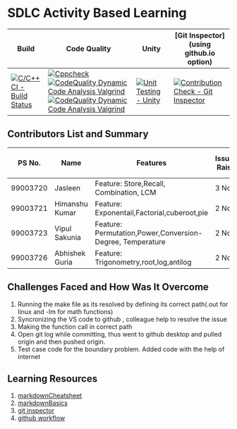 # SDLC Activity Based Learning

Build | Code Quality | Unity | [Git Inspector](using github.io option)
------|----------|-------|--------------
[![C/C++ CI - Build Status](https://github.com/99003721/AppliedSDLC_Calculator_N1/actions/workflows/c-cpp.yml/badge.svg)](https://github.com/99003721/AppliedSDLC_Calculator_N1/actions/workflows/c-cpp.yml)|[![Cppcheck](https://github.com/99003721/AppliedSDLC_Calculator_N1/actions/workflows/cppcheck.yml/badge.svg)](https://github.com/99003721/AppliedSDLC_Calculator_N1/actions/workflows/cppcheck.yml) [![CodeQuality Dynamic Code Analysis Valgrind](https://github.com/99003721/AppliedSDLC_Calculator_N1/actions/workflows/CodeQuality_Dynamic.yml/badge.svg)](https://github.com/99003721/AppliedSDLC_Calculator_N1/actions/workflows/CodeQuality_Dynamic.yml) [![CodeQuality Dynamic Code Analysis Valgrind](https://github.com/99003721/AppliedSDLC_Calculator_N1/actions/workflows/CodeQuality_Dynamic.yml/badge.svg)](https://github.com/99003721/AppliedSDLC_Calculator_N1/actions/workflows/CodeQuality_Dynamic.yml) | [![Unit Testing - Unity](https://github.com/99003721/AppliedSDLC_Calculator_N1/actions/workflows/unity.yml/badge.svg)](https://github.com/99003721/AppliedSDLC_Calculator_N1/actions/workflows/unity.yml) |[![Contribution Check - Git Inspector](https://github.com/99003721/AppliedSDLC_Calculator_N1/actions/workflows/gitinspector1.yml/badge.svg)](https://github.com/99003721/AppliedSDLC_Calculator_N1/actions/workflows/gitinspector1.yml) |

## Contributors List and Summary

PS No. |  Name   |    Features    | Issuess Raised |Issues Resolved|No Test Cases|Test Case Pass
-------|---------|----------------|----------------|---------------|-------------|--------------
99003720 | Jasleen   | Feature: Store,Recall, Combination, LCM    | 3 No     | 2 No   |11 No   |8 No     
99003721 | Himanshu Kumar  | Feature: Exponentail,Factorial,cuberoot,pie    | 2 No     | 2 No   |5 No   |4 No   
99003723 | Vipul Sakunia  | Feature: Permutation,Power,Conversion-Degree, Temperature    | 2 No     | 1 No   |8 No   |6 No   
99003726 | Abhishek Guria  | Feature: Trigonometry,root,log,antilog    | 2 No     | 2 No   |5 No   |4 No   

## Challenges Faced and How Was It Overcome

1. Running the make file as its resolved by defining its correct path(.out for linux and -lm for math functions)
2. Syncronizing the VS code to github , colleague help to resolve the issue
3. Making the function call in correct path  
4. Open git log while committing, thus went to github desktop and pulled origin and then pushed origin.
5. Test case code for the boundary problem. Added code with the help of internet


## Learning Resources
1. [markdownCheatsheet](https://github.com/adam-p/markdown-here/wiki/Markdown-Cheatsheet)
2. [markdownBasics](https://guides.github.com/features/mastering-markdown/)
3. [git inspector](https://github.com/ejwa/gitinspector.git)
4. [github workflow](https://docs.github.com/en/actions/learn-github-action)
